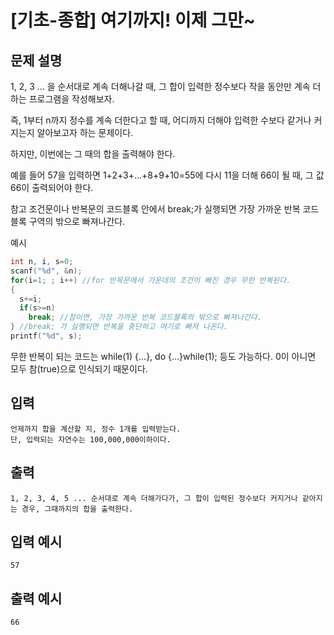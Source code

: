 # [기초-종합] 여기까지! 이제 그만~

## 문제 설명
1, 2, 3 ... 을 순서대로 계속 더해나갈 때,
그 합이 입력한 정수보다 작을 동안만 계속 더하는 프로그램을 작성해보자.

즉, 1부터 n까지 정수를 계속 더한다고 할 때,
어디까지 더해야 입력한 수보다 같거나 커지는지 알아보고자 하는 문제이다.

하지만, 이번에는 그 때의 합을 출력해야 한다.

예를 들어 57을 입력하면
1+2+3+...+8+9+10=55에 다시 11을 더해 66이 될 때,
그 값 66이 출력되어야 한다.


참고
조건문이나 반복문의 코드블록 안에서 break;가 실행되면
가장 가까운 반복 코드블록 구역의 밖으로 빠져나간다.


예시
```c
int n, i, s=0;
scanf("%d", &n);
for(i=1; ; i++) //for 반목문에서 가운데의 조건이 빠진 경우 무한 반복된다.
{
  s+=i;
  if(s>=n)
    break; //참이면, 가장 가까운 반복 코드블록의 밖으로 빠져나간다.
} //break; 가 실행되면 반복을 중단하고 여기로 빠져 나온다.
printf("%d", s);
```
무한 반복이 되는 코드는
while(1) {...}, do {...}while(1); 등도 가능하다.
0이 아니면 모두 참(true)으로 인식되기 때문이다.

## 입력
	언제까지 합을 계산할 지, 정수 1개를 입력받는다.
	단, 입력되는 자연수는 100,000,000이하이다.
## 출력
	1, 2, 3, 4, 5 ... 순서대로 계속 더해가다가, 그 합이 입력된 정수보다 커지거나 같아지는 경우, 그때까지의 합을 출력한다.

## 입력 예시
	57
## 출력 예시
	66